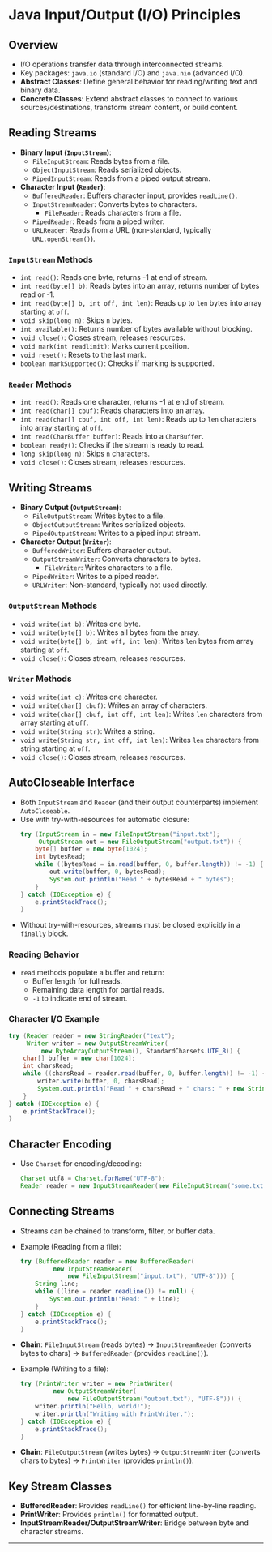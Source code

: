 # Java Input/Output (I/O) Principles

## Overview
- I/O operations transfer data through interconnected streams.
- Key packages: `java.io` (standard I/O) and `java.nio` (advanced I/O).
- **Abstract Classes**: Define general behavior for reading/writing text and binary data.
- **Concrete Classes**: Extend abstract classes to connect to various sources/destinations, transform stream content, or build content.

## Reading Streams
- **Binary Input (`InputStream`)**:
  - `FileInputStream`: Reads bytes from a file.
  - `ObjectInputStream`: Reads serialized objects.
  - `PipedInputStream`: Reads from a piped output stream.
- **Character Input (`Reader`)**:
  - `BufferedReader`: Buffers character input, provides `readLine()`.
  - `InputStreamReader`: Converts bytes to characters.
    - `FileReader`: Reads characters from a file.
  - `PipedReader`: Reads from a piped writer.
  - `URLReader`: Reads from a URL (non-standard, typically `URL.openStream()`).

### `InputStream` Methods
- `int read()`: Reads one byte, returns -1 at end of stream.
- `int read(byte[] b)`: Reads bytes into an array, returns number of bytes read or -1.
- `int read(byte[] b, int off, int len)`: Reads up to `len` bytes into array starting at `off`.
- `void skip(long n)`: Skips `n` bytes.
- `int available()`: Returns number of bytes available without blocking.
- `void close()`: Closes stream, releases resources.
- `void mark(int readlimit)`: Marks current position.
- `void reset()`: Resets to the last mark.
- `boolean markSupported()`: Checks if marking is supported.

### `Reader` Methods
- `int read()`: Reads one character, returns -1 at end of stream.
- `int read(char[] cbuf)`: Reads characters into an array.
- `int read(char[] cbuf, int off, int len)`: Reads up to `len` characters into array starting at `off`.
- `int read(CharBuffer buffer)`: Reads into a `CharBuffer`.
- `boolean ready()`: Checks if the stream is ready to read.
- `long skip(long n)`: Skips `n` characters.
- `void close()`: Closes stream, releases resources.

## Writing Streams
- **Binary Output (`OutputStream`)**:
  - `FileOutputStream`: Writes bytes to a file.
  - `ObjectOutputStream`: Writes serialized objects.
  - `PipedOutputStream`: Writes to a piped input stream.
- **Character Output (`Writer`)**:
  - `BufferedWriter`: Buffers character output.
  - `OutputStreamWriter`: Converts characters to bytes.
    - `FileWriter`: Writes characters to a file.
  - `PipedWriter`: Writes to a piped reader.
  - `URLWriter`: Non-standard, typically not used directly.

### `OutputStream` Methods
- `void write(int b)`: Writes one byte.
- `void write(byte[] b)`: Writes all bytes from the array.
- `void write(byte[] b, int off, int len)`: Writes `len` bytes from array starting at `off`.
- `void close()`: Closes stream, releases resources.

### `Writer` Methods
- `void write(int c)`: Writes one character.
- `void write(char[] cbuf)`: Writes an array of characters.
- `void write(char[] cbuf, int off, int len)`: Writes `len` characters from array starting at `off`.
- `void write(String str)`: Writes a string.
- `void write(String str, int off, int len)`: Writes `len` characters from string starting at `off`.
- `void close()`: Closes stream, releases resources.

## AutoCloseable Interface
- Both `InputStream` and `Reader` (and their output counterparts) implement `AutoCloseable`.
- Use with try-with-resources for automatic closure:
  ```java
  try (InputStream in = new FileInputStream("input.txt");
       OutputStream out = new FileOutputStream("output.txt")) {
      byte[] buffer = new byte[1024];
      int bytesRead;
      while ((bytesRead = in.read(buffer, 0, buffer.length)) != -1) {
          out.write(buffer, 0, bytesRead);
          System.out.println("Read " + bytesRead + " bytes");
      }
  } catch (IOException e) {
      e.printStackTrace();
  }
  ```
- Without try-with-resources, streams must be closed explicitly in a `finally` block.

### Reading Behavior
- `read` methods populate a buffer and return:
  - Buffer length for full reads.
  - Remaining data length for partial reads.
  - `-1` to indicate end of stream.

### Character I/O Example
```java
try (Reader reader = new StringReader("text");
     Writer writer = new OutputStreamWriter(
         new ByteArrayOutputStream(), StandardCharsets.UTF_8)) {
    char[] buffer = new char[1024];
    int charsRead;
    while ((charsRead = reader.read(buffer, 0, buffer.length)) != -1) {
        writer.write(buffer, 0, charsRead);
        System.out.println("Read " + charsRead + " chars: " + new String(buffer, 0, charsRead));
    }
} catch (IOException e) {
    e.printStackTrace();
}
```

## Character Encoding
- Use `Charset` for encoding/decoding:
  ```java
  Charset utf8 = Charset.forName("UTF-8");
  Reader reader = new InputStreamReader(new FileInputStream("some.txt"), utf8);
  ```

## Connecting Streams
- Streams can be chained to transform, filter, or buffer data.
- Example (Reading from a file):
  ```java
  try (BufferedReader reader = new BufferedReader(
           new InputStreamReader(
               new FileInputStream("input.txt"), "UTF-8"))) {
      String line;
      while ((line = reader.readLine()) != null) {
          System.out.println("Read: " + line);
      }
  } catch (IOException e) {
      e.printStackTrace();
  }
  ```
- **Chain**: `FileInputStream` (reads bytes) → `InputStreamReader` (converts bytes to chars) → `BufferedReader` (provides `readLine()`).

- Example (Writing to a file):
  ```java
  try (PrintWriter writer = new PrintWriter(
           new OutputStreamWriter(
               new FileOutputStream("output.txt"), "UTF-8"))) {
      writer.println("Hello, world!");
      writer.println("Writing with PrintWriter.");
  } catch (IOException e) {
      e.printStackTrace();
  }
  ```
- **Chain**: `FileOutputStream` (writes bytes) → `OutputStreamWriter` (converts chars to bytes) → `PrintWriter` (provides `println()`).

## Key Stream Classes
- **BufferedReader**: Provides `readLine()` for efficient line-by-line reading.
- **PrintWriter**: Provides `println()` for formatted output.
- **InputStreamReader/OutputStreamWriter**: Bridge between byte and character streams.

---
